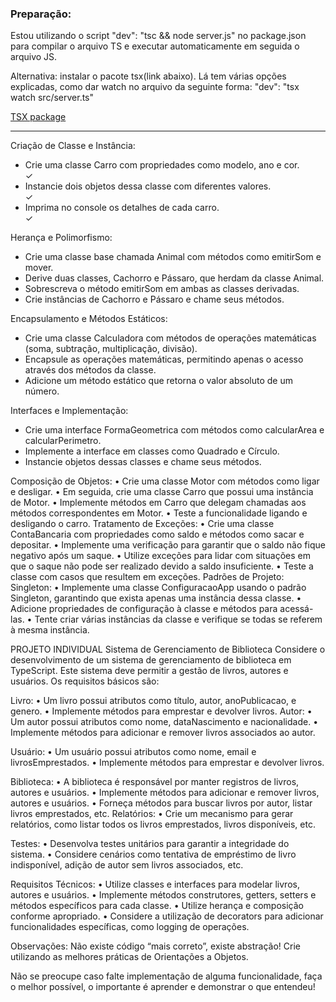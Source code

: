 <h3>Preparação:</h3>

<p>Estou utilizando o script "dev": "tsc && node server.js" no package.json para compilar o arquivo TS 
e executar automaticamente em seguida o arquivo JS.</p>

<p>Alternativa: instalar o pacote tsx(link abaixo). Lá tem várias opções explicadas, como dar watch
no arquivo da seguinte forma: "dev": "tsx watch src/server.ts"</p>

<a href="https://www.npmjs.com/package/tsx">TSX package</a>

<hr/>

<p>Criação de Classe e Instância:</p>
<ul>
  <li>Crie uma classe Carro com propriedades como modelo, ano e cor.</li><span>&#10003;</span>
  <li>Instancie dois objetos dessa classe com diferentes valores.</li><span>&#10003;</span>
  <li>Imprima no console os detalhes de cada carro.</li><span>&#10003;</span>
</ul>

<p>Herança e Polimorfismo:</p>
<ul>
  <li>Crie uma classe base chamada Animal com métodos como emitirSom e mover.</li>
  <li>Derive duas classes, Cachorro e Pássaro, que herdam da classe Animal.</li>
  <li>Sobrescreva o método emitirSom em ambas as classes derivadas.</li>
  <li>Crie instâncias de Cachorro e Pássaro e chame seus métodos.</li>
</ul>

<p>Encapsulamento e Métodos Estáticos:</p>
<ul>
  <li>Crie uma classe Calculadora com métodos de operações matemáticas (soma, subtração, multiplicação, divisão).</li>
  <li>Encapsule as operações matemáticas, permitindo apenas o acesso através dos métodos da classe.</li>
  <li>Adicione um método estático que retorna o valor absoluto de um número.</li>
</ul>

<p>Interfaces e Implementação:</p>
<ul>
  <li>Crie uma interface FormaGeometrica com métodos como calcularArea e calcularPerimetro.</li>
  <li>Implemente a interface em classes como Quadrado e Círculo.</li>
  <li>Instancie objetos dessas classes e chame seus métodos.</li>
</ul>

Composição de Objetos:
• Crie uma classe Motor com métodos como ligar e desligar.
• Em seguida, crie uma classe Carro que possui uma instância de Motor.
• Implemente métodos em Carro que delegam chamadas aos métodos correspondentes em
Motor.
• Teste a funcionalidade ligando e desligando o carro.
Tratamento de Exceções:
• Crie uma classe ContaBancaria com propriedades como saldo e métodos como sacar e
depositar.
• Implemente uma verificação para garantir que o saldo não fique negativo após um saque.
• Utilize exceções para lidar com situações em que o saque não pode ser realizado devido a saldo
insuficiente.
• Teste a classe com casos que resultem em exceções.
Padrões de Projeto: Singleton:
• Implemente uma classe ConfiguracaoApp usando o padrão Singleton, garantindo que exista
apenas uma instância dessa classe.
• Adicione propriedades de configuração à classe e métodos para acessá-las.
• Tente criar várias instâncias da classe e verifique se todas se referem à mesma instância.


PROJETO INDIVIDUAL
Sistema de Gerenciamento de Biblioteca
Considere o desenvolvimento de um sistema de gerenciamento de biblioteca em TypeScript. Este
sistema deve permitir a gestão de livros, autores e usuários. Os requisitos básicos são:

Livro:
• Um livro possui atributos como título, autor, anoPublicacao, e genero.
• Implemente métodos para emprestar e devolver livros.
Autor:
• Um autor possui atributos como nome, dataNascimento e nacionalidade.
• Implemente métodos para adicionar e remover livros associados ao autor.

Usuário:
• Um usuário possui atributos como nome, email e livrosEmprestados.
• Implemente métodos para emprestar e devolver livros.

Biblioteca:
• A biblioteca é responsável por manter registros de livros, autores e usuários.
• Implemente métodos para adicionar e remover livros, autores e usuários.
• Forneça métodos para buscar livros por autor, listar livros emprestados, etc.
Relatórios:
• Crie um mecanismo para gerar relatórios, como listar todos os livros emprestados, livros
disponíveis, etc.

Testes:
• Desenvolva testes unitários para garantir a integridade do sistema.
• Considere cenários como tentativa de empréstimo de livro indisponível, adição de autor sem
livros associados, etc.

Requisitos Técnicos:
• Utilize classes e interfaces para modelar livros, autores e usuários.
• Implemente métodos construtores, getters, setters e métodos específicos para cada classe.
• Utilize herança e composição conforme apropriado.
• Considere a utilização de decorators para adicionar funcionalidades específicas, como logging de
operações.

Observações:
Não existe código “mais correto”, existe abstração! Crie utilizando as melhores práticas de
Orientações a Objetos.

Não se preocupe caso falte implementação de alguma funcionalidade, faça o melhor possível, o
importante é aprender e demonstrar o que entendeu!